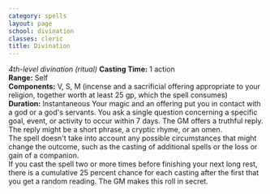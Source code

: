 ```yaml
---
category: spells
layout: page
school: divination
classes: cleric
title: Divination 
---
```

_4th-level divination (ritual)_ 
**Casting Time:** 1 action    
**Range:** Self    
**Components:** V, S, M (incense and a sacrificial offering appropriate to your religion, together worth at least 25 gp, which the spell consumes)    
**Duration:** Instantaneous 
Your magic and an offering put you in contact with a god or a god's servants. You ask a single question concerning a specific goal, event, or activity to occur within 7 days. The GM offers a truthful reply. The reply might be a short phrase, a cryptic rhyme, or an omen.    
The spell doesn't take into account any possible circumstances that might change the outcome, such as the casting of additional spells or the loss or gain of a companion.    
If you cast the spell two or more times before finishing your next long rest, there is a cumulative 25 percent chance for each casting after the first that you get a random reading. The GM makes this roll in secret. 